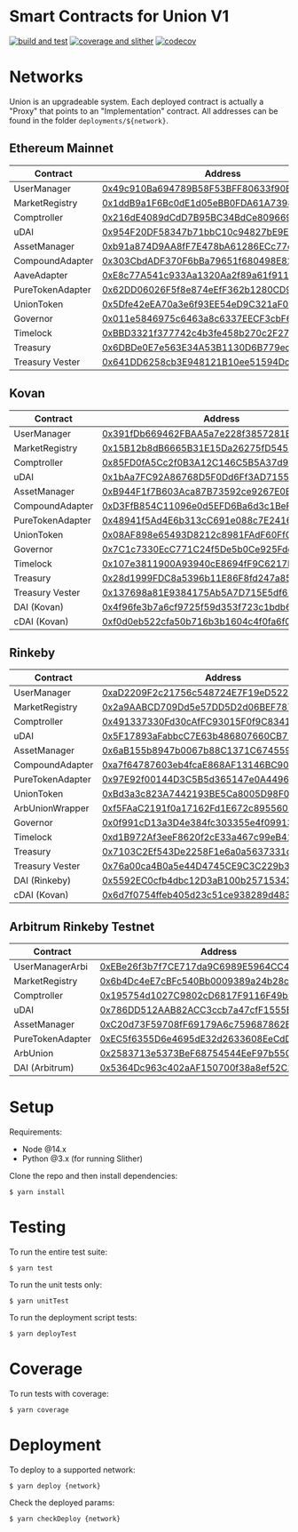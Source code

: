 # Smart Contracts for Union V1

[![build and test](https://github.com/unioncredit/union-v1-contracts/actions/workflows/ci_push.yml/badge.svg)](https://github.com/unioncredit/union-v1-contracts/actions/workflows/ci_push.yml) [![coverage and slither](https://github.com/unioncredit/union-v1-contracts/actions/workflows/ci_pr.yml/badge.svg)](https://github.com/unioncredit/union-v1-contracts/actions/workflows/ci_pr.yml) [![codecov](https://codecov.io/gh/unioncredit/union-v1-contracts/branch/develop/graph/badge.svg?token=RWHSS7TLO6)](https://codecov.io/gh/unioncredit/union-v1-contracts)

# Networks

Union is an upgradeable system. Each deployed contract is actually a "Proxy" that points to an "Implementation" contract. All addresses can be found in the folder `deployments/${network}`.

## Ethereum Mainnet

| Contract         | Address                                                                                                               | Upgradeable |
| ---------------- | --------------------------------------------------------------------------------------------------------------------- | ----------- |
| UserManager      | [0x49c910Ba694789B58F53BFF80633f90B8631c195](https://etherscan.io/address/0x49c910Ba694789B58F53BFF80633f90B8631c195) | ✅          |
| MarketRegistry   | [0x1ddB9a1F6Bc0dE1d05eBB0FDA61A7398641ae6BE](https://etherscan.io/address/0x1ddB9a1F6Bc0dE1d05eBB0FDA61A7398641ae6BE) | ✅          |
| Comptroller      | [0x216dE4089dCdD7B95BC34BdCe809669C788a9A5d](https://etherscan.io/address/0x216dE4089dCdD7B95BC34BdCe809669C788a9A5d) | ✅          |
| uDAI             | [0x954F20DF58347b71bbC10c94827bE9EbC8706887](https://etherscan.io/address/0x954F20DF58347b71bbC10c94827bE9EbC8706887) | ✅          |
| AssetManager     | [0xb91a874D9AA8fF7E478bA61286ECc77c1A3E384d](https://etherscan.io/address/0xb91a874D9AA8fF7E478bA61286ECc77c1A3E384d) | ✅          |
| CompoundAdapter  | [0x303CbdADF370F6bBa79651f680498E829cB860D5](https://etherscan.io/address/0x303CbdADF370F6bBa79651f680498E829cB860D5) | ✅          |
| AaveAdapter      | [0xE8c77A541c933Aa1320Aa2f89a61f91130e4012d](https://etherscan.io/address/0xE8c77A541c933Aa1320Aa2f89a61f91130e4012d) | ✅          |
| PureTokenAdapter | [0x62DD06026F5f8e874eEfF362b1280CD9A2057b7d](https://etherscan.io/address/0x62DD06026F5f8e874eEfF362b1280CD9A2057b7d) | ✅          |
| UnionToken       | [0x5Dfe42eEA70a3e6f93EE54eD9C321aF07A85535C](https://etherscan.io/address/0x5Dfe42eEA70a3e6f93EE54eD9C321aF07A85535C) | ❌          |
| Governor         | [0x011e5846975c6463a8c6337EECF3cbF64e328884](https://etherscan.io/address/0x011e5846975c6463a8c6337EECF3cbF64e328884) | ❌          |
| Timelock         | [0xBBD3321f377742c4b3fe458b270c2F271d3294D8](https://etherscan.io/address/0xBBD3321f377742c4b3fe458b270c2F271d3294D8) | ❌          |
| Treasury         | [0x6DBDe0E7e563E34A53B1130D6B779ec8eD34B4B9](https://etherscan.io/address/0x6DBDe0E7e563E34A53B1130D6B779ec8eD34B4B9) | ❌          |
| Treasury Vester  | [0x641DD6258cb3E948121B10ee51594Dc2A8549fe1](https://etherscan.io/address/0x641DD6258cb3E948121B10ee51594Dc2A8549fe1) | ❌          |

## Kovan

| Contract         | Address                                                                                                                     | Upgradeable |
| ---------------- | --------------------------------------------------------------------------------------------------------------------------- | ----------- |
| UserManager      | [0x391fDb669462FBAA5a7e228f3857281BeCf235EE](https://kovan.etherscan.io/address/0x391fDb669462FBAA5a7e228f3857281BeCf235EE) | ✅          |
| MarketRegistry   | [0x15B12b8dB6665B31E15Da26275fD54590f2E989c](https://kovan.etherscan.io/address/0x15B12b8dB6665B31E15Da26275fD54590f2E989c) | ✅          |
| Comptroller      | [0x85FD0fA5Cc2f0B3A12C146C5B5A37d9e269b3Ba8](https://kovan.etherscan.io/address/0x85FD0fA5Cc2f0B3A12C146C5B5A37d9e269b3Ba8) | ✅          |
| uDAI             | [0x1bAa7FC92A86768D5F0Dd6Ff3AD7155eCD8cB293](https://kovan.etherscan.io/address/0x1bAa7FC92A86768D5F0Dd6Ff3AD7155eCD8cB293) | ✅          |
| AssetManager     | [0xB944F1f7B603Aca87B73592ce9267E0BA375f4c9](https://kovan.etherscan.io/address/0xB944F1f7B603Aca87B73592ce9267E0BA375f4c9) | ✅          |
| CompoundAdapter  | [0xD3FfB854C11096e0d5EFD6Ba6d3c1BeF4B89add9](https://kovan.etherscan.io/address/0xD3FfB854C11096e0d5EFD6Ba6d3c1BeF4B89add9) | ✅          |
| PureTokenAdapter | [0x48941f5Ad4E6b313cC691e088c7E241617C5a9B2](https://kovan.etherscan.io/address/0x48941f5Ad4E6b313cC691e088c7E241617C5a9B2) | ✅          |
| UnionToken       | [0x08AF898e65493D8212c8981FAdF60Ff023A91150](https://kovan.etherscan.io/address/0x08AF898e65493D8212c8981FAdF60Ff023A91150) | ❌          |
| Governor         | [0x7C1c7330EcC771C24f5De5b0Ce925Fde3A631c45](https://kovan.etherscan.io/address/0x7C1c7330EcC771C24f5De5b0Ce925Fde3A631c45) | ❌          |
| Timelock         | [0x107e3811900A93940cE8694fF9C6217Be900faAF](https://kovan.etherscan.io/address/0x107e3811900A93940cE8694fF9C6217Be900faAF) | ❌          |
| Treasury         | [0x28d1999FDC8a5396b11E86F8fd247a85d4d4D7F9](https://kovan.etherscan.io/address/0x28d1999FDC8a5396b11E86F8fd247a85d4d4D7F9) | ❌          |
| Treasury Vester  | [0x137698a81E9384175Ab5A7D715E5df62DF5E6c16](https://kovan.etherscan.io/address/0x137698a81E9384175Ab5A7D715E5df62DF5E6c16) | ❌          |
| DAI (Kovan)      | [0x4f96fe3b7a6cf9725f59d353f723c1bdb64ca6aa](https://kovan.etherscan.io/address/0x4f96fe3b7a6cf9725f59d353f723c1bdb64ca6aa) | ❌          |
| cDAI (Kovan)     | [0xf0d0eb522cfa50b716b3b1604c4f0fa6f04376ad](https://kovan.etherscan.io/address/0xf0d0eb522cfa50b716b3b1604c4f0fa6f04376ad) | ❌          |

## Rinkeby

| Contract         | Address                                                                                                                       | Upgradeable |
| ---------------- | ----------------------------------------------------------------------------------------------------------------------------- | ----------- |
| UserManager      | [0xaD2209F2c21756c548724E7F19eD522F48Fe64F0](https://rinkeby.etherscan.io/address/0xaD2209F2c21756c548724E7F19eD522F48Fe64F0) | ✅          |
| MarketRegistry   | [0x2a9AABCD709Dd5e57DD5D2d06BEF7878698aCBeB](https://rinkeby.etherscan.io/address/0x2a9AABCD709Dd5e57DD5D2d06BEF7878698aCBeB) | ✅          |
| Comptroller      | [0x491337330Fd30cAfFC93015F0f9C83419d96B413](https://rinkeby.etherscan.io/address/0x491337330Fd30cAfFC93015F0f9C83419d96B413) | ✅          |
| uDAI             | [0x5F17893aFabbcC7E63b486807660CB727BE5E557](https://rinkeby.etherscan.io/address/0x5F17893aFabbcC7E63b486807660CB727BE5E557) | ✅          |
| AssetManager     | [0x6aB155b8947b0067b88C1371C674559A502dDE32](https://rinkeby.etherscan.io/address/0x6aB155b8947b0067b88C1371C674559A502dDE32) | ✅          |
| CompoundAdapter  | [0xa7f64787603eb4fcaE868AF13146BC900F09541F](https://rinkeby.etherscan.io/address/0xa7f64787603eb4fcaE868AF13146BC900F09541F) | ✅          |
| PureTokenAdapter | [0x97E92f00144D3C5B5d365147e0A44962d9E57f15](https://rinkeby.etherscan.io/address/0x97E92f00144D3C5B5d365147e0A44962d9E57f15) | ✅          |
| UnionToken       | [0xBd3a3c823A7442193BE5Ca8005D98F0599Cc8bD5](https://rinkeby.etherscan.io/address/0xBd3a3c823A7442193BE5Ca8005D98F0599Cc8bD5) | ❌          |
| ArbUnionWrapper  | [0xf5FAaC2191f0a17162Fd1E672c89556038b7dabc](https://rinkeby.etherscan.io/address/0xf5FAaC2191f0a17162Fd1E672c89556038b7dabc) | ❌          |
| Governor         | [0x0f991cD13a3D4e384fc303355e4f09913eEd3023](https://rinkeby.etherscan.io/address/0x0f991cD13a3D4e384fc303355e4f09913eEd3023) | ❌          |
| Timelock         | [0xd1B972Af3eeF8620f2cE33a467c99eB41E90b52F](https://rinkeby.etherscan.io/address/0xd1B972Af3eeF8620f2cE33a467c99eB41E90b52F) | ❌          |
| Treasury         | [0x7103C2Ef543De2258F1e6a0a5637331d2C5C29b9](https://rinkeby.etherscan.io/address/0x7103C2Ef543De2258F1e6a0a5637331d2C5C29b9) | ❌          |
| Treasury Vester  | [0x76a00ca4B0a5e44D4745CE9C3C229b395a57ccc0](https://rinkeby.etherscan.io/address/0x76a00ca4B0a5e44D4745CE9C3C229b395a57ccc0) | ❌          |
| DAI (Rinkeby)    | [0x5592EC0cfb4dbc12D3aB100b257153436a1f0FEa](https://rinkeby.etherscan.io/address/0x5592EC0cfb4dbc12D3aB100b257153436a1f0FEa) | ❌          |
| cDAI (Kovan)     | [0x6d7f0754ffeb405d23c51ce938289d4835be3b14](https://rinkeby.etherscan.io/address/0x6d7f0754ffeb405d23c51ce938289d4835be3b14) | ❌          |

## Arbitrum Rinkeby Testnet

| Contract         | Address                                                                                                                      | Upgradeable |
| ---------------- | ---------------------------------------------------------------------------------------------------------------------------- | ----------- |
| UserManagerArbi  | [0xEBe26f3b7f7CE717da9C6989E5964CC4DAf5fC6B](https://testnet.arbiscan.io/address/0xEBe26f3b7f7CE717da9C6989E5964CC4DAf5fC6B) | ✅          |
| MarketRegistry   | [0x6b4Dc4eE7cBFc540Bb0009389a24b28cbcAAFe0d](https://testnet.arbiscan.io/address/0x6b4Dc4eE7cBFc540Bb0009389a24b28cbcAAFe0d) | ✅          |
| Comptroller      | [0x195754d1027C9802cD6817F9116F49b98801Ff25](https://testnet.arbiscan.io/address/0x195754d1027C9802cD6817F9116F49b98801Ff25) | ✅          |
| uDAI             | [0x786DD512AAB82ACC3ccb7a47cfF1555B06c61348](https://testnet.arbiscan.io/address/0x786DD512AAB82ACC3ccb7a47cfF1555B06c61348) | ✅          |
| AssetManager     | [0xC20d73F59708fF69179A6c759687862E83827850](https://testnet.arbiscan.io/address/0xC20d73F59708fF69179A6c759687862E83827850) | ✅          |
| PureTokenAdapter | [0xEC5f6355D6e4695dE32d2633608EeCdDB185c52a](https://testnet.arbiscan.io/address/0xEC5f6355D6e4695dE32d2633608EeCdDB185c52a) | ✅          |
| ArbUnion         | [0x2583713e5373BeF68754544EeF97b550ffe716C5](https://testnet.arbiscan.io/address/0x2583713e5373BeF68754544EeF97b550ffe716C5) | ❌          |
| DAI (Arbitrum)   | [0x5364Dc963c402aAF150700f38a8ef52C1D7D7F14](https://testnet.arbiscan.io/address/0x5364Dc963c402aAF150700f38a8ef52C1D7D7F14) | ❌          |

# Setup

Requirements:

-   Node @14.x
-   Python @3.x (for running Slither)

Clone the repo and then install dependencies:

```
$ yarn install
```

# Testing

To run the entire test suite:

```
$ yarn test
```

To run the unit tests only:

```
$ yarn unitTest
```

To run the deployment script tests:

```
$ yarn deployTest
```

# Coverage

To run tests with coverage:

```
$ yarn coverage
```

# Deployment

To deploy to a supported network:

```
$ yarn deploy {network}
```

Check the deployed params:

```
$ yarn checkDeploy {network}
```
